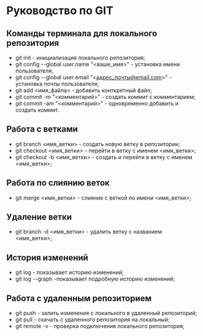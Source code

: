 # Руководство по GIT

## Команды терминала для локального репозитория
* git init - инициализация локального репозитория;
* git config --global user.name "<ваше_имя>" - установка имени пользователя;
* git config --global user.email "<адрес_почты@email.com>" - установка почты пользователя;
* git add <имя_файла> - добавить конткретный файл;
* git commit -m "<комментарий>" - создать коммит с комментарием;
* git commit -am "<комментарий>" - одновременно добавить и создать коммит.

## Работа с ветками

* git branch <имя_ветки> - создать новую ветку в репозитории;
* git checkout <имя_ветки> - перейти в ветку с именем <имя_ветки>;
* git checkout -b <имя_ветки> - создать и перейти в ветку с именем <имя_ветки>;

## Работа по слиянию веток

* git merge <имя_ветки> - слияние с веткой по имени <имя_ветки>;

## Удаление ветки

* git branch -d <имя_ветки> - удалить ветку с названием <имя_ветки>;

## История изменений

* git log - показывает историю изменений;
* git log --graph -показывает подробную историю изменений;

## Работа с удаленным репозиторием

* git push - залить изменения с локального в удаленный репозиторий;
* git pull - скачать с удаленного репозитория на локальный;
* git remote -v - проверка подключения локального репозитория;